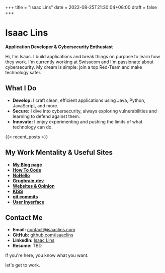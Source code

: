 +++
title = "Isaac Lins"
date = 2022-08-25T21:30:04+08:00
draft = false
+++

# Isaac Lins

**Application Developer & Cybersecurity Enthusiast**

Hi, I'm Isaac. I build applications and break things on purpose to learn how they work. I'm currently working at Swisscom and I'm passionate about cybersecurity. My dream is simple: join a top Red-Team and make technology safer.

## What I Do

- **Develop:** I craft clean, efficient applications using Java, Python, JavaScript, and more.
- **Secure:** I dive into cybersecurity, always exploring vulnerabilities and learning to defend against them.
- **Innovate:** I enjoy experimenting and pushing the limits of what technology can do.


{{< recent_posts >}}

## My Work Mentality & Useful Sites

- [**My Blog page**](/blog)
- [**How To Code**](https://gist.github.com/isaaclins/b4d4cdc3b12891d09f3b3cdd846adb3f)
- [**NoHello**](https://nohello.net/en/)
- [**Grugbrain.dev**](https://grugbrain.dev/)
- [**Websites & Opinion**](https://motherfuckingwebsite.com/)
- [**KISS**](https://en.wikipedia.org/wiki/KISS_principle#References)
- [**git commits**](https://cbea.ms/git-commit/)
- [**User Inyerface**](https://userinyerface.com/index.html)

## Contact Me

- **Email:** [contact@isaaclins.com](mailto:contact@isaaclins.com)
- **GitHub:** [github.com/isaaclins](https://github.com/isaaclins)
- **LinkedIn:** [Isaac Lins](https://www.linkedin.com/in/isaac-lins-094612247/)
- **Resume:** TBD

If you're here, you know what you want.

let's get to work.
